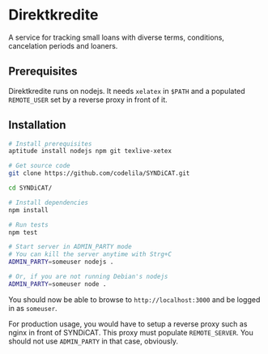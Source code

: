 Direktkredite
============

A service for tracking small loans with diverse terms, conditions, cancelation periods and loaners.

Prerequisites
----

Direktkredite runs on nodejs. It needs `xelatex` in `$PATH` and a populated `REMOTE_USER` set by a
reverse proxy in front of it.

Installation
----

```sh
# Install prerequisites
aptitude install nodejs npm git texlive-xetex

# Get source code
git clone https://github.com/codelila/SYNDiCAT.git

cd SYNDiCAT/

# Install dependencies
npm install

# Run tests
npm test

# Start server in ADMIN_PARTY mode
# You can kill the server anytime with Strg+C
ADMIN_PARTY=someuser nodejs .

# Or, if you are not running Debian's nodejs
ADMIN_PARTY=someuser node .
```

You should now be able to browse to `http://localhost:3000` and be logged in as `someuser`.

For production usage, you would have to setup a reverse proxy such as nginx in front of SYNDiCAT.
This proxy must populate `REMOTE_SERVER`. You should not use `ADMIN_PARTY` in that case, obviously.
